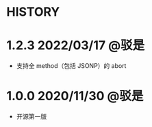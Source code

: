 HISTORY
===

# 1.2.3 2022/03/17 @驳是

* 支持全 method（包括 JSONP）的 abort

# 1.0.0 2020/11/30 @驳是

* 开源第一版

